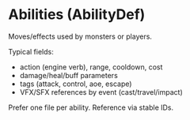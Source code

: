 # Abilities (AbilityDef)

Moves/effects used by monsters or players.

Typical fields:
- action (engine verb), range, cooldown, cost
- damage/heal/buff parameters
- tags (attack, control, aoe, escape)
- VFX/SFX references by event (cast/travel/impact)

Prefer one file per ability. Reference via stable IDs.
